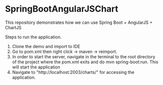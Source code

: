 # SpringBootAngularJSChart
This repository demonstrates how we can use Spring Boot + AngularJS + ChartJS

Steps to run the application.

1. Clone the demo and import to IDE
2. Go to pom.xml then right click -> maven -> reimport.
3. In order to start the server, navigate in the terminal to the root directory of the project where the pom.xml exits and do mvn spring-boot:run. This will start the application
4. Navigate to "http://localhost:2003/charts/" for accessing the application.
